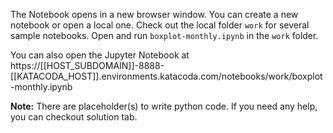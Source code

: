 The Notebook opens in a new browser window. You can create a new notebook or open a local one. Check out the local folder `work` for several sample notebooks. Open and run `boxplot-monthly.ipynb` in the `work` folder.

You can also open the Jupyter Notebook at https://[[HOST_SUBDOMAIN]]-8888-[[KATACODA_HOST]].environments.katacoda.com/notebooks/work/boxplot-monthly.ipynb

**Note:**
There are placeholder(s) to write python code. If you need any help, you can checkout solution tab.
